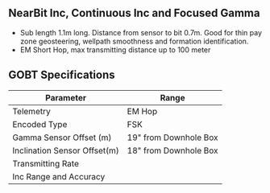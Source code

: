## NearBit Inc, Continuous Inc and Focused Gamma

                
   - Sub length 1.1m long. Distance from sensor to bit 0.7m. Good for thin pay zone geosteering, wellpath smoothness and formation identification.  
   - EM Short Hop, max transmitting distance up to 100 meter 

## GOBT Specifications

Parameter | Range
----------------------------- | ----------------
Telemetry |  EM Hop
Encoded Type | FSK
Gamma Sensor Offset (m) | 19" from Downhole Box
Inclination Sensor Offset(m) | 18" from Downhole Box
Transmitting Rate |
Inc Range and Accuracy |

